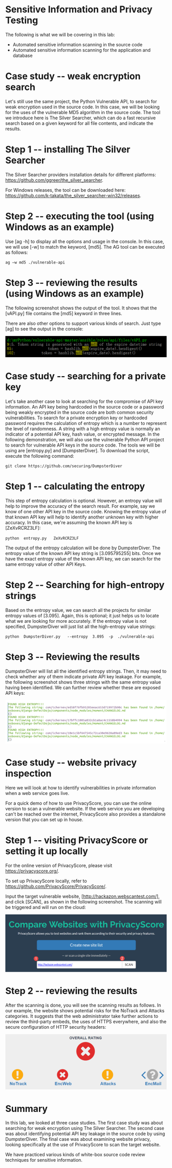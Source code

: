 
Sensitive Information and Privacy Testing
=========================================

The following is what we will be covering in this lab:

-   Automated sensitive information scanning in the source code
-   Automated sensitive information scanning for the application and
    database


Case study -- weak encryption search
====================================

Let\'s still use the same project, the Python Vulnerable API, to search
for weak encryption used in the source code. In this case, we will be
looking for the uses of the vulnerable MD5 algorithm in the source code.
The tool we introduce here is The Silver Searcher, which can do a fast
recursive search based on a given keyword for all file contents, and
indicate the results.

Step 1 -- installing The Silver Searcher
========================================

The Silver Searcher providers installation details for different
platforms:
<https://github.com/ggreer/the_silver_searcher>.[](https://github.com/ggreer/the_silver_searcher)

For Windows releases, the tool can be downloaded here:
<https://github.com/k-takata/the_silver_searcher-win32/releases>.[](https://github.com/k-takata/the_silver_searcher-win32/releases)



Step 2 -- executing the tool (using Windows as an example)
==========================================================

Use [ag -h] to display all the options and usage in the console.
In this case, we will use [-w] to match the keyword, [md5].
The AG tool can be executed as follows:


```
ag –w md5 ./vulnerable-api
```

Step 3 -- reviewing the results (using Windows as an example)
=============================================================

The following screenshot shows the output of the tool. It shows that the
[vAPI.py] file contains the [md5] keyword in three lines.

There are also other options to support various kinds of search. Just
type [ag] to see the output in the console:


![](./images/4ac0b4f3-ed33-47e4-8249-e0a8b3a8baac.png)



Case study -- searching for a private key
=========================================

Let\'s take another case to look at searching for the compromise of API
key information. An API key being hardcoded in the source code or a
password being weakly encrypted in the source code are both common
security vulnerabilities. To search for a private encryption key or
hardcoded password requires the calculation of entropy which is a number
to represent the level of randomness. A string with a high entropy value
is normally an indicator of a potential API key, hash value, or
encrypted message. In the following demonstration, we will also use the
vulnerable Python API project to search for vulnerable API keys in the
source code. The tools we will be using are [entropy.py] and
[DumpsterDiver]. To download the script, execute the following
command:


```
git clone https://github.com/securing/DumpsterDiver
```

Step 1 -- calculating the entropy
=================================

This step of entropy calculation is optional. However, an entropy value
will help to improve the accuracy of the search result. For example, say
we know of one other API key in the source code. Knowing the entropy
value of that known API key will help to identify another unknown key
with higher accuracy. In this case, we\'re assuming the known API key is
[ZeXvRCRZ3LF]:

`python  entropy.py   ZeXvRCRZ3LF`


The output of the entropy calculation will be done by DumpsterDiver. The
entropy value of the known API key string is [3.095795255] bits.
Once we have the exact entropy value of the known API key, we can search
for the same entropy value of other API Keys.



Step 2 -- Searching for high-entropy strings
============================================

Based on the entropy value, we can search all the projects for similar
entropy values of [3.095]. Again, this is optional; it just helps
us to locate what we are looking for more accurately. If the entropy
value is not specified, DumpsterDiver will just list all the
high-entropy value strings:


```
python  DumpsterDiver.py   --entropy  3.095  -p  ./vulnerable-api
```




Step 3 -- Reviewing the results
===============================

DumpsterDiver will list all the identified entropy strings. Then, it may
need to check whether any of them indicate private API key leakage. For
example, the following screenshot shows three strings with the same
entropy value having been identified. We can further review whether
these are exposed API keys:


![](./images/b37f9240-7661-44bc-9de2-889d2104bf74.png)



Case study -- website privacy inspection
========================================

Here we will look at how to identify vulnerabilities in private
information when a web service goes live.


For a quick demo of how to use PrivacyScore, you can use the online
version to scan a vulnerable website. If the web service you are
developing can\'t be reached over the internet, PrivacyScore also
provides a standalone version that you can set up in house.


Step 1 -- visiting PrivacyScore or setting it up locally
========================================================

For the online version of PrivacyScore, please visit
<https://privacyscore.org/>.[](https://privacyscore.org/)

To set up PrivacyScore locally, refer to
<https://github.com/PrivacyScore/PrivacyScore/>.[](https://github.com/PrivacyScore/PrivacyScore/)

Input the target vulnerable website,
[http://hackazon.webscantest.com/], and click
[SCAN], as shown in the following screenshot. The
scanning will be triggered and will run on the cloud:


![](./images/cbbd0701-5ab5-4b9e-9a35-674e3f6e6fca.png)





Step 2 -- reviewing the results
===============================

After the scanning is done, you will see the scanning results as
follows. In our example, the website shows potential risks for the
NoTrack and Attacks categories. It suggests that the web administrator
take further actions to review the third-party embeds, the uses of HTTPS
everywhere, and also the secure configuration of HTTP security headers:


![](./images/1b28406b-8375-4f30-8f82-ac8b685f6c81.png)


Summary
=======

In this lab, we looked at three case studies. The first case study was about
searching for weak encryption using The Silver Searcher. The second case
was about identifying potential API key leakage in the source code by
using DumpsterDiver. The final case was about examining website privacy,
looking specifically at the use of PrivacyScore to scan the target
website.

We have practiced various kinds of white-box source code review
techniques for sensitive information.